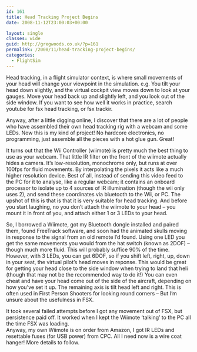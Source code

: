 ```yaml
---
id: 161
title: Head Tracking Project Begins
date: 2008-11-12T23:00:03+00:00

layout: single
classes: wide
guid: http://gregwoods.co.uk/?p=161
permalink: /2008/11/head-tracking-project-begins/
categories:
  - FlightSim
---
```

Head tracking, in a flight simulator context, is where small movements of your head will change your viewpoint in the simulation. e.g. You tilt your head down slightly, and the virtual cockpit view moves down to look at your gauges. Move your head back up and slightly left, and you look out of the side window. If you want to see how well it works in practice, search youtube for fsx head tracking, or fsx trackir.

Anyway, after a little digging online, I discover that there are a lot of people who have assembled their own head tracking rig with a webcam and some LEDs. Now this is my kind of project! No hardcore electronics, no programming, just assemble all the pieces with a hot glue gun. Great!

It turns out that the Wii Controller (wiimote) is pretty much the best thing to use as your webcam. That little IR filter on the front of the wiimote actually hides a camera. It’s low-resolution, monochrome only, but runs at over 100fps for fluid movements. By interpolating the pixels it acts like a much higher resolution device. Best of all, instead of sending this video feed to the PC for it to analyse, like a regular webcam; it contains an onboard processor to isolate up to 4 sources of IR illumination (though the wii only uses 2), and send these coordinates via bluetooth to the Wii, or PC. The upshot of this is that is that it is very suitable for head tracking. And before you start laughing, no you don’t attach the wiimote to your head – you mount it in front of you, and attach either 1 or 3 LEDs to your head. 

So, I borrowed a Wiimote, got my Bluetooth dongle installed and paired them, found FreeTrack software, and soon had the animated skulls moving in response to the signal from an old remote I’d found. Using one LED you get the same movements you would from the hat switch (known as 2DOF) – though much more fluid. This will probably suffice 90% of the time. However, with 3 LEDs, you can get 6DOF, so if you shift left, right, up, down in your seat, the virtual pilot’s head moves in reponse. This would be great for getting your head close to the side window when trying to land that heli (though that may not be the recommended way to do it!) You can even cheat and have your head come out of the side of the aircraft, depending on how you’ve set it up. The remaining axis is tilt head left and right. This is often used in First Person Shooters for looking round corners – But I’m unsure about the usefulness in FSX.

It took several failed attempts before I got any movement out of FSX, but persistence paid off. It worked when I kept the Wiimote ‘talking’ to the PC all the time FSX was loading.  
Anyway, my own Wiimote is on order from Amazon, I got IR LEDs and resettable fuses (for USB power) from CPC. All I need now is a wire coat hanger! More details to follow.
